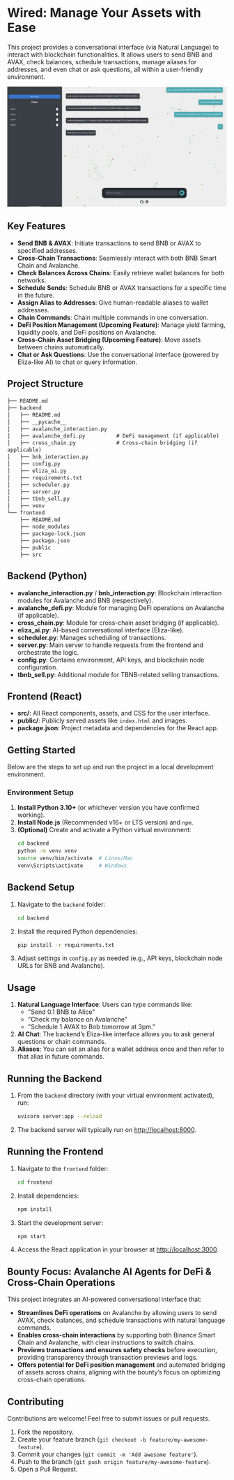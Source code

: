 # Wired: Manage Your Assets with Ease

This project provides a conversational interface (via Natural Language) to interact with blockchain functionalities. It allows users to send BNB and AVAX, check balances, schedule transactions, manage aliases for addresses, and even chat or ask questions, all within a user-friendly environment.

![Example Use](res/ex-chat1.png)

## Key Features

- **Send BNB & AVAX**: Initiate transactions to send BNB or AVAX to specified addresses.
- **Cross-Chain Transactions**: Seamlessly interact with both BNB Smart Chain and Avalanche.
- **Check Balances Across Chains**: Easily retrieve wallet balances for both networks.
- **Schedule Sends**: Schedule BNB or AVAX transactions for a specific time in the future.
- **Assign Alias to Addresses**: Give human-readable aliases to wallet addresses.
- **Chain Commands**: Chain multiple commands in one conversation.
- **DeFi Position Management (Upcoming Feature)**: Manage yield farming, liquidity pools, and DeFi positions on Avalanche.
- **Cross-Chain Asset Bridging (Upcoming Feature)**: Move assets between chains automatically.
- **Chat or Ask Questions**: Use the conversational interface (powered by Eliza-like AI) to chat or query information.

## Project Structure

```
├── README.md
├── backend
│   ├── README.md
│   ├── __pycache__
│   ├── avalanche_interaction.py
│   ├── avalanche_defi.py          # DeFi management (if applicable)
│   ├── cross_chain.py             # Cross-chain bridging (if applicable)
│   ├── bnb_interaction.py
│   ├── config.py
│   ├── eliza_ai.py
│   ├── requirements.txt
│   ├── scheduler.py
│   ├── server.py
│   ├── tbnb_sell.py
│   ├── venv
└── frontend
    ├── README.md
    ├── node_modules
    ├── package-lock.json
    ├── package.json
    ├── public
    ├── src
```

## Backend (Python)

- **avalanche_interaction.py** / **bnb_interaction.py**: Blockchain interaction modules for Avalanche and BNB (respectively).
- **avalanche_defi.py**: Module for managing DeFi operations on Avalanche (if applicable).
- **cross_chain.py**: Module for cross-chain asset bridging (if applicable).
- **eliza_ai.py**: AI-based conversational interface (Eliza-like).
- **scheduler.py**: Manages scheduling of transactions.
- **server.py**: Main server to handle requests from the frontend and orchestrate the logic.
- **config.py**: Contains environment, API keys, and blockchain node configuration.
- **tbnb_sell.py**: Additional module for TBNB-related selling transactions.

## Frontend (React)

- **src/**: All React components, assets, and CSS for the user interface.
- **public/**: Publicly served assets like `index.html` and images.
- **package.json**: Project metadata and dependencies for the React app.

## Getting Started

Below are the steps to set up and run the project in a local development environment.

### Environment Setup

1. **Install Python 3.10+** (or whichever version you have confirmed working).
2. **Install Node.js** (Recommended v16+ or LTS version) and `npm`.
3. **(Optional)** Create and activate a Python virtual environment:
   ```bash
   cd backend
   python -m venv venv
   source venv/bin/activate  # Linux/Mac
   venv\Scripts\activate     # Windows
   ```

## Backend Setup

1. Navigate to the `backend` folder:
   ```bash
   cd backend
   ```
2. Install the required Python dependencies:
   ```bash
   pip install -r requirements.txt
   ```
3. Adjust settings in `config.py` as needed (e.g., API keys, blockchain node URLs for BNB and Avalanche).

## Usage

1. **Natural Language Interface**: Users can type commands like:
   - "Send 0.1 BNB to Alice"
   - "Check my balance on Avalanche"
   - "Schedule 1 AVAX to Bob tomorrow at 3pm."
2. **AI Chat**: The backend’s Eliza-like interface allows you to ask general questions or chain commands.
3. **Aliases**: You can set an alias for a wallet address once and then refer to that alias in future commands.

## Running the Backend

1. From the `backend` directory (with your virtual environment activated), run:
   ```bash
   uvicorn server:app --reload
   ```
2. The backend server will typically run on [http://localhost:8000](http://localhost:8000).

## Running the Frontend

1. Navigate to the `frontend` folder:
   ```bash
   cd frontend
   ```
2. Install dependencies:
   ```bash
   npm install
   ```
3. Start the development server:
   ```bash
   npm start
   ```
4. Access the React application in your browser at [http://localhost:3000](http://localhost:3000).

## Bounty Focus: Avalanche AI Agents for DeFi & Cross-Chain Operations

This project integrates an AI-powered conversational interface that:

- **Streamlines DeFi operations** on Avalanche by allowing users to send AVAX, check balances, and schedule transactions with natural language commands.
- **Enables cross-chain interactions** by supporting both Binance Smart Chain and Avalanche, with clear instructions to switch chains.
- **Previews transactions and ensures safety checks** before execution, providing transparency through transaction previews and logs.
- **Offers potential for DeFi position management** and automated bridging of assets across chains, aligning with the bounty’s focus on optimizing cross-chain operations.

## Contributing

Contributions are welcome! Feel free to submit issues or pull requests.

1. Fork the repository.
2. Create your feature branch (`git checkout -b feature/my-awesome-feature`).
3. Commit your changes (`git commit -m 'Add awesome feature'`).
4. Push to the branch (`git push origin feature/my-awesome-feature`).
5. Open a Pull Request.
